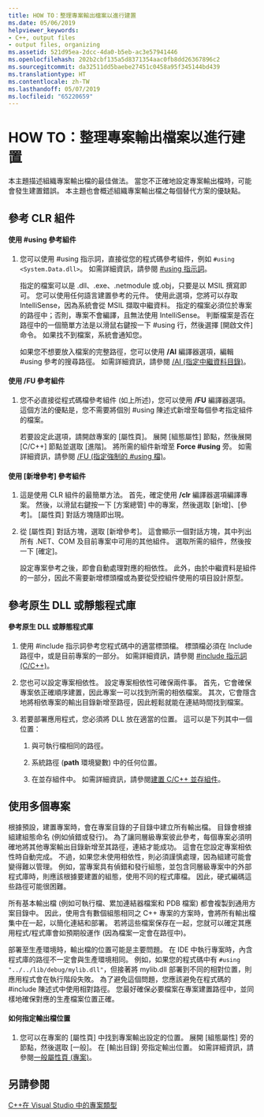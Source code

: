 ```yaml
---
title: HOW TO：整理專案輸出檔案以進行建置
ms.date: 05/06/2019
helpviewer_keywords:
- C++, output files
- output files, organizing
ms.assetid: 521d95ea-2dcc-4da0-b5eb-ac3e57941446
ms.openlocfilehash: 202b2cbf135a5d8371354aac0fb8dd26367896c2
ms.sourcegitcommit: da32511dd5baebe27451c0458a95f345144bd439
ms.translationtype: HT
ms.contentlocale: zh-TW
ms.lasthandoff: 05/07/2019
ms.locfileid: "65220659"
---
```

# <a name="how-to-organize-project-output-files-for-builds"></a>HOW TO：整理專案輸出檔案以進行建置

本主題描述組織專案輸出檔的最佳做法。 當您不正確地設定專案輸出檔時，可能會發生建置錯誤。 本主題也會概述組織專案輸出檔之每個替代方案的優缺點。

## <a name="referencing-clr-assemblies"></a>參考 CLR 組件

#### <a name="to-reference-assemblies-with-using"></a>使用 #using 參考組件

1. 您可以使用 #using 指示詞，直接從您的程式碼參考組件，例如 `#using <System.Data.dll>`。 如需詳細資訊，請參閱 [#using 指示詞](../preprocessor/hash-using-directive-cpp.md)。

   指定的檔案可以是 .dll、.exe、.netmodule 或.obj，只要是以 MSIL 撰寫即可。 您可以使用任何語言建置參考的元件。 使用此選項，您將可以存取 IntelliSense，因為系統會從 MSIL 擷取中繼資料。 指定的檔案必須位於專案的路徑中；否則，專案不會編譯，且無法使用 IntelliSense。 判斷檔案是否在路徑中的一個簡單方法是以滑鼠右鍵按一下 #using 行，然後選擇 [開啟文件] 命令。 如果找不到檔案，系統會通知您。

   如果您不想要放入檔案的完整路徑，您可以使用 **/AI** 編譯器選項，編輯 #using 參考的搜尋路徑。 如需詳細資訊，請參閱 [/AI (指定中繼資料目錄)](reference/ai-specify-metadata-directories.md)。

#### <a name="to-reference-assemblies-with-fu"></a>使用 /FU 參考組件

1. 您不必直接從程式碼檔參考組件 (如上所述)，您可以使用 **/FU** 編譯器選項。 這個方法的優點是，您不需要將個別 #using 陳述式新增至每個參考指定組件的檔案。

   若要設定此選項，請開啟專案的 [屬性頁]。 展開 [組態屬性] 節點，然後展開 [C/C++] 節點並選取 [進階]。 將所需的組件新增至 **Force #using** 旁。 如需詳細資訊，請參閱 [/FU (指定強制的 #using 檔)](reference/fu-name-forced-hash-using-file.md)。

#### <a name="to-reference-assemblies-with-add-new-reference"></a>使用 [新增參考] 參考組件

1. 這是使用 CLR 組件的最簡單方法。 首先，確定使用 **/clr** 編譯器選項編譯專案。 然後，以滑鼠右鍵按一下 [方案總管] 中的專案，然後選取 [新增]、[參考]。 [屬性頁] 對話方塊隨即出現。

1. 從 [屬性頁] 對話方塊，選取 [新增參考]。 這會顯示一個對話方塊，其中列出所有 .NET、COM 及目前專案中可用的其他組件。 選取所需的組件，然後按一下 [確定]。

   設定專案參考之後，即會自動處理對應的相依性。 此外，由於中繼資料是組件的一部分，因此不需要新增標頭檔或為要從受控組件使用的項目設計原型。

## <a name="referencing-native-dlls-or-static-libraries"></a>參考原生 DLL 或靜態程式庫

#### <a name="to-reference-native-dlls-or-static-libraries"></a>參考原生 DLL 或靜態程式庫

1. 使用 #include 指示詞參考您程式碼中的適當標頭檔。 標頭檔必須在 Include 路徑中，或是目前專案的一部分。 如需詳細資訊，請參閱 [#include 指示詞 (C/C++)](../preprocessor/hash-include-directive-c-cpp.md)。

1. 您也可以設定專案相依性。 設定專案相依性可確保兩件事。 首先，它會確保專案依正確順序建置，因此專案一可以找到所需的相依檔案。 其次，它會隱含地將相依專案的輸出目錄新增至路徑，因此輕鬆就能在連結時間找到檔案。

1. 若要部署應用程式，您必須將 DLL 放在適當的位置。 這可以是下列其中一個位置：

   1. 與可執行檔相同的路徑。

   1. 系統路徑 (**path** 環境變數) 中的任何位置。

   1. 在並存組件中。 如需詳細資訊，請參閱[建置 C/C++ 並存組件](building-c-cpp-side-by-side-assemblies.md)。

## <a name="working-with-multiple-projects"></a>使用多個專案

根據預設，建置專案時，會在專案目錄的子目錄中建立所有輸出檔。 目錄會根據組建組態命名 (例如偵錯或發行)。 為了讓同層級專案彼此參考，每個專案必須明確地將其他專案輸出目錄新增至其路徑，連結才能成功。 這會在您設定專案相依性時自動完成。 不過，如果您未使用相依性，則必須謹慎處理，因為組建可能會變得難以管理。 例如，當專案具有偵錯和發行組態，並包含同層級專案中的外部程式庫時，則應該根據要建置的組態，使用不同的程式庫檔。 因此，硬式編碼這些路徑可能很困難。

所有基本輸出檔 (例如可執行檔、累加連結器檔案和 PDB 檔案) 都會複製到通用方案目錄中。 因此，使用含有數個組態相同之 C++ 專案的方案時，會將所有輸出檔集中在一起，以簡化連結和部署。 若將這些檔案保存在一起，您就可以確定其應用程式/程式庫會如預期般運作 (因為檔案一定會在路徑中)。

部署至生產環境時，輸出檔的位置可能是主要問題。 在 IDE 中執行專案時，內含程式庫的路徑不一定會與生產環境相同。 例如，如果您的程式碼中有 `#using "../../lib/debug/mylib.dll"`，但接著將 mylib.dll 部署到不同的相對位置，則應用程式會在執行階段失敗。 為了避免這個問題，您應該避免在程式碼的 #include 陳述式中使用相對路徑。 您最好確保必要檔案在專案建置路徑中，並同樣地確保對應的生產檔案位置正確。

#### <a name="how-to-specify-where-output-files-go"></a>如何指定輸出檔位置

1. 您可以在專案的 [屬性頁] 中找到專案輸出設定的位置。 展開 [組態屬性] 旁的節點，然後選取 [一般]。 在 [輸出目錄] 旁指定輸出位置。 如需詳細資訊，請參閱[一般屬性頁 (專案)](reference/general-property-page-project.md)。

## <a name="see-also"></a>另請參閱

[C++在 Visual Studio 中的專案類型](reference/visual-cpp-project-types.md)
